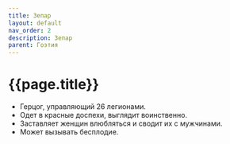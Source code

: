 ```yaml
---
title: Зепар
layout: default
nav_order: 2
description: Зепар
parent: Гоэтия
---
```


# {{page.title}}

- Герцог, управляющий 26 легионами.
- Одет в красные доспехи, выглядит воинственно.
- Заставляет женщин влюбляться и сводит их с мужчинами.
- Может вызывать бесплодие.
